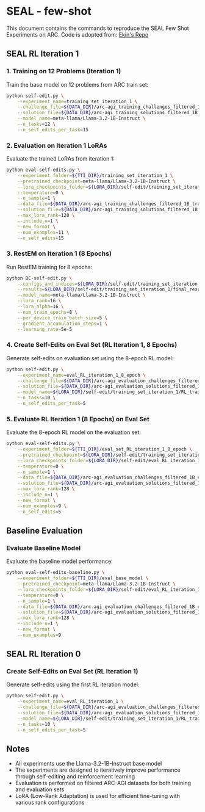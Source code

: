 # SEAL - few-shot

This document contains the commands to reproduce the SEAL Few Shot Experiments on ARC. 
Code is adopted from: [Ekin's Repo](https://github.com/ekinakyurek/marc/tree/main)

## SEAL RL Iteration 1

### 1. Training on 12 Problems (Iteration 1)

Train the base model on 12 problems from ARC train set:

```bash
python self-edit.py \
    --experiment_name=training_set_iteration_1 \
    --challenge_file=${DATA_DIR}/arc-agi_training_challenges_filtered_1B_training_set.json \
    --solution_file=${DATA_DIR}/arc-agi_training_solutions_filtered_1B_training_set.json \
    --model_name=meta-llama/Llama-3.2-1B-Instruct \
    --n_tasks=12 \
    --n_self_edits_per_task=15
```

### 2. Evaluation on Iteration 1 LoRAs

Evaluate the trained LoRAs from iteration 1:

```bash
python eval-self-edits.py \
    --experiment_folder=${TTI_DIR}/training_set_iteration_1 \
    --pretrained_checkpoint=meta-llama/Llama-3.2-1B-Instruct \
    --lora_checkpoints_folder=${LORA_DIR}/self-edit/training_set_iteration_1 \
    --temperature=0 \
    --n_sample=1 \
    --data_file=${DATA_DIR}/arc-agi_training_challenges_filtered_1B_training_set.json \
    --solution_file=${DATA_DIR}/arc-agi_training_solutions_filtered_1B_training_set.json \
    --max_lora_rank=128 \
    --include_n=1 \
    --new_format \
    --num_examples=11 \
    --n_self_edits=15
```

### 3. RestEM on Iteration 1 (8 Epochs)

Run RestEM training for 8 epochs:

```bash
python BC-self-edit.py \
    --configs_and_indices=${LORA_DIR}/self-edit/training_set_iteration_1/final_configs_and_indices.json \
    --results=${LORA_DIR}/self-edit/training_set_iteration_1/final_results.json \
    --model_name=meta-llama/Llama-3.2-1B-Instruct \
    --lora_rank=16 \
    --lora_alpha=16 \
    --num_train_epochs=8 \
    --per_device_train_batch_size=5 \
    --gradient_accumulation_steps=1 \
    --learning_rate=5e-5
```

### 4. Create Self-Edits on Eval Set (RL Iteration 1, 8 Epochs)

Generate self-edits on evaluation set using the 8-epoch RL model:

```bash
python self-edit.py \
    --experiment_name=eval_RL_iteration_1_8_epoch \
    --challenge_file=${DATA_DIR}/arc-agi_evaluation_challenges_filtered_1B_eval_set.json \
    --solution_file=${DATA_DIR}/arc-agi_evaluation_solutions_filtered_1B_eval_set.json \
    --model_name=${LORA_DIR}/self-edit/training_set_iteration_1/RL_trained_model_iteration_1_8_epoch \
    --n_tasks=10 \
    --n_self_edits_per_task=5
```

### 5. Evaluate RL Iteration 1 (8 Epochs) on Eval Set

Evaluate the 8-epoch RL model on the evaluation set:

```bash
python eval-self-edits.py \
    --experiment_folder=${TTI_DIR}/eval_set_RL_iteration_1_8_epoch \
    --pretrained_checkpoint=${LORA_DIR}/self-edit/training_set_iteration_1/RL_trained_model_iteration_1_8_epoch \
    --lora_checkpoints_folder=${LORA_DIR}/self-edit/eval_RL_iteration_1_8_epoch \
    --temperature=0 \
    --n_sample=1 \
    --data_file=${DATA_DIR}/arc-agi_evaluation_challenges_filtered_1B_eval_set.json \
    --solution_file=${DATA_DIR}/arc-agi_evaluation_solutions_filtered_1B_eval_set.json \
    --max_lora_rank=128 \
    --include_n=1 \
    --new_format \
    --num_examples=9 \
    --n_self_edits=5
```

## Baseline Evaluation

### Evaluate Baseline Model

Evaluate the baseline model performance:

```bash
python eval-self-edits-baseline.py \
    --experiment_folder=${TTI_DIR}/eval_base_model \
    --pretrained_checkpoint=meta-llama/Llama-3.2-1B-Instruct \
    --lora_checkpoints_folder=${LORA_DIR}/self-edit/eval_RL_iteration_1_8_epoch \
    --temperature=0 \
    --n_sample=1 \
    --data_file=${DATA_DIR}/arc-agi_evaluation_challenges_filtered_1B_eval_set.json \
    --solution_file=${DATA_DIR}/arc-agi_evaluation_solutions_filtered_1B_eval_set.json \
    --max_lora_rank=128 \
    --include_n=1 \
    --new_format \
    --num_examples=9
```

## SEAL RL Iteration 0

### Create Self-Edits on Eval Set (RL Iteration 1)

Generate self-edits using the first RL iteration model:

```bash
python self-edit.py \
    --experiment_name=eval_RL_iteration_1 \
    --challenge_file=${DATA_DIR}/arc-agi_evaluation_challenges_filtered_1B_eval_set.json \
    --solution_file=${DATA_DIR}/arc-agi_evaluation_solutions_filtered_1B_eval_set.json \
    --model_name=${LORA_DIR}/self-edit/training_set_iteration_1/RL_trained_model_iteration_1 \
    --n_tasks=10 \
    --n_self_edits_per_task=5
```

## Notes

- All experiments use the Llama-3.2-1B-Instruct base model
- The experiments are designed to iteratively improve performance through self-editing and reinforcement learning
- Evaluation is performed on filtered ARC-AGI datasets for both training and evaluation sets
- LoRA (Low-Rank Adaptation) is used for efficient fine-tuning with various rank configurations
